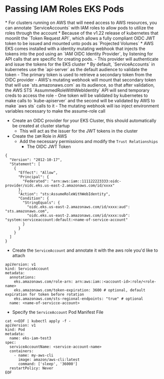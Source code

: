 <h1>Passing IAM Roles EKS Pods</h1>
* For clusters running on AWS that will need access to AWS resources, you can annotate `ServiceAccounts` with IAM roles to allow pods to utilize the roles through the account
* Because of the v1.22 release of kubernetes that moonlit the `Token Request API`, which allows a fully compliant OIDC JWT token to be issued and mounted unto pods as `Projected Volumes`
* AWS EKS comes installed with a identity mutating webhook that injects the tokens into the pod using an `IAM OIDC Identity Provider`, by listening for API calls that are specific for creating pods.
  - This provider will authenticate and issue the tokens for the EKS cluster
* By default, `ServiceAccounts` in kubernetes use the `api-server` as the default audience to validate the token
  - The primary token is used to retrieve a secondary token from the OIDC provider
  - AWS's mutating webhook will mount that secondary token that will use `sts.amazonaws.com` as its audience, so that after validation, the AWS STS `AssummedRoleWithWebIdentity` API will send temporary creds to access the role
  - One token will be validated by kubernetes to make calls to `kube-apiserver` and the second will be validated by AWS to make `aws sts` calls to it
  - The mutating webhook will iso inject environment variables necessary to make the assume-role call 

* Create an OIDC provider for your EKS Cluster, this should automatically be created at cluster startup
  - This will act as the issuer for the JWT tokens in the cluster
* Create the `IAM` Role in AWS
  - Add the necessary permissions and modify the `Trust Relationships`
    - The OIDC JWT Token 

```
{
  "Version": "2012-10-17",
  "Statement": [
    {
      "Effect": "Allow",
      "Principal": {
        "Federated": "arn:aws:iam::111122223333:oidc-provider/oidc.eks.us-east-2.amazonaws.com/id/xxxx"
      },
      "Action": "sts:AssumeRoleWithWebIdentity",
      "Condition": {
        "StringEquals": {
          "oidc.eks.us-east-2.amazonaws.com/id/xxxx:aud": "sts.amazonaws.com",
          "oidc.eks.us-east-2.amazonaws.com/id/xxxx:sub": "system:serviceaccount:default:<name-of-service-account"
        }
      }
    }
  ]
}
```

* Create the `ServiceAccount` and annotate it with the aws role you'd like to attach

```
apiVersion: v1
kind: ServiceAccount
metadata: 
  annotations:
    eks.amazonaws.com/role-arn: arn:aws:iam::<account-id>:role/<role-name>
    eks.amazonaws.com/token-expiration: 3600 # optional, default expiration for token before rotation
    eks.amazonaws.com/sts-regional-endpoints: "true" # optional 
  name: <name-of-servicce-account>
```

* Specify the `ServiceAccount` Pod Manifest File

```
cat <<EOF | kubectl apply -f -
apiVersion: v1
kind: Pod
metadata:
  name: eks-iam-test3
spec:
  serviceAccountName: <service-account-name>
  containers:
    - name: my-aws-cli
      image: amazon/aws-cli:latest
      command: ['sleep', '36000']
  restartPolicy: Never
EOF
```
